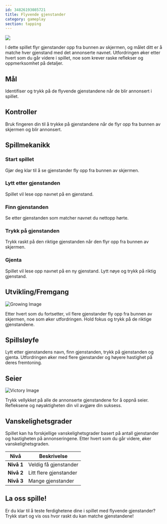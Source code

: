 ```yaml
---
id: 34826193085721
title: Flyvende gjenstander
category: gameplay
section: tapping
---
```

![](https://help.studycat.com/hc/article_attachments/34966795074969)

I dette spillet flyr gjenstander opp fra bunnen av skjermen, og målet ditt er å matche hver gjenstand med det annonserte navnet. Utfordringen øker etter hvert som du går videre i spillet, noe som krever raske reflekser og oppmerksomhet på detaljer.

## Mål

Identifiser og trykk på de flyvende gjenstandene når de blir annonsert i spillet.

## Kontroller

Bruk fingeren din til å trykke på gjenstandene når de flyr opp fra bunnen av skjermen og blir annonsert.

## Spillmekanikk

### Start spillet

Gjør deg klar til å se gjenstander fly opp fra bunnen av skjermen.

### Lytt etter gjenstanden

Spillet vil lese opp navnet på en gjenstand.

### Finn gjenstanden

Se etter gjenstanden som matcher navnet du nettopp hørte.

### Trykk på gjenstanden

Trykk raskt på den riktige gjenstanden når den flyr opp fra bunnen av skjermen.

### Gjenta

Spillet vil lese opp navnet på en ny gjenstand. Lytt nøye og trykk på riktig gjenstand.

## Utvikling/Fremgang

![Growing Image](https://help.studycat.com/hc/article_attachments/34826217331225)

Etter hvert som du fortsetter, vil flere gjenstander fly opp fra bunnen av skjermen, noe som øker utfordringen. Hold fokus og trykk på de riktige gjenstandene.

## Spillsløyfe

Lytt etter gjenstandens navn, finn gjenstanden, trykk på gjenstanden og gjenta. Utfordringen øker med flere gjenstander og høyere hastighet på deres fremtoning.

## Seier

![Victory Image](https://help.studycat.com/hc/article_attachments/34917314421785)

Trykk vellykket på alle de annonserte gjenstandene for å oppnå seier. Refleksene og nøyaktigheten din vil avgjøre din suksess.

## Vanskelighetsgrader

Spillet kan ha forskjellige vanskelighetsgrader basert på antall gjenstander og hastigheten på annonseringene. Etter hvert som du går videre, øker vanskelighetsgraden.

| Nivå | Beskrivelse |
| --- | --- |
| **Nivå&nbsp;1** | Veldig få gjenstander |
| **Nivå&nbsp;2** | Litt flere gjenstander |
| **Nivå&nbsp;3** | Mange gjenstander |

## La oss spille!

Er du klar til å teste ferdighetene dine i spillet med flyvende gjenstander? Trykk start og vis oss hvor raskt du kan matche gjenstandene!

